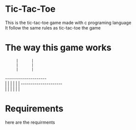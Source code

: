 # Tic-Tac-Toe

This is the tic-tac-toe game made with c programing language<br/>
It follow the same rules as tic-tac-toe the game

# The way this game works 

	     |      |
	     |      |
	     |      |
  ---------------------<br/>
	     |      |
	     |      |
	     |      |
  ---------------------<br/>
	     |      |
	     |      |
	     |      |

# Requirements

here are the requirments
